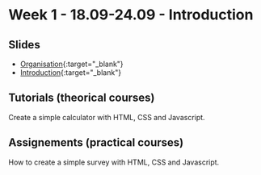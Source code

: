 # Week 1 - 18.09-24.09 - Introduction

## Slides

- [Organisation](./1-organisation.md){:target="_blank"}
- [Introduction](./2-introduction.md){:target="_blank"}

## Tutorials (theorical courses)

Create a simple calculator with HTML, CSS and Javascript.

## Assignements (practical courses)

How to create a simple survey with HTML, CSS and Javascript.
